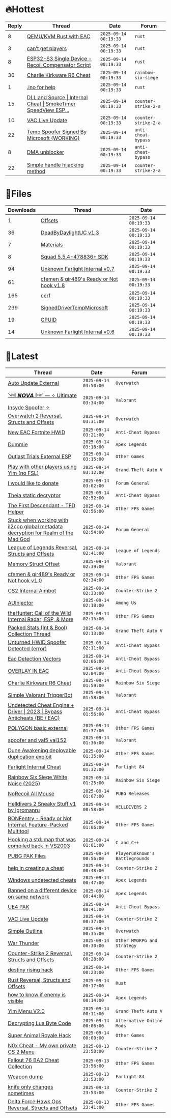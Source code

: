 # 🔥Hottest
|Reply|Thread|Date|Forum|
|-----|------|----|-----|
|8|[QEMU/KVM Rust with EAC](https://%75%6E%6B%6E%6F%77%6E%63%68%65%61%74%73.%6D%65/%66%6F%72%75%6D/rust/717202-qemu-kvm-rust-eac.html)|`2025-09-14 00:19:33`|`rust`|
|3|[can’t get players](https://%75%6E%6B%6E%6F%77%6E%63%68%65%61%74%73.%6D%65/%66%6F%72%75%6D/rust/717128-players.html)|`2025-09-14 00:19:33`|`rust`|
|8|[ESP32&#45;S3 Single Device &#45; Recoil Compensator Script](https://%75%6E%6B%6E%6F%77%6E%63%68%65%61%74%73.%6D%65/%66%6F%72%75%6D/rust/716807-esp32-s3-single-device-recoil-compensator-script.html)|`2025-09-14 00:19:33`|`rust`|
|30|[Charlie Kirkware R6 Cheat](https://%75%6E%6B%6E%6F%77%6E%63%68%65%61%74%73.%6D%65/%66%6F%72%75%6D/rainbow-six-siege/717390-charlie-kirkware-r6-cheat.html)|`2025-09-14 00:19:33`|`rainbow-six-siege`|
|1|[&#46;ino for help](https://%75%6E%6B%6E%6F%77%6E%63%68%65%61%74%73.%6D%65/%66%6F%72%75%6D/rust/716704-ino-help.html)|`2025-09-14 00:19:33`|`rust`|
|15|[DLL and Source &#124; Internal Cheat &#124; SmokeTimer SpeedView ESP&#46;&#46;&#46;](https://%75%6E%6B%6E%6F%77%6E%63%68%65%61%74%73.%6D%65/%66%6F%72%75%6D/counter-strike-2-a/716925-dll-source-internal-cheat-smoketimer-speedview-esp.html)|`2025-09-14 00:19:33`|`counter-strike-2-a`|
|10|[VAC Live Update](https://%75%6E%6B%6E%6F%77%6E%63%68%65%61%74%73.%6D%65/%66%6F%72%75%6D/counter-strike-2-a/716649-vac-live-update.html)|`2025-09-14 00:19:33`|`counter-strike-2-a`|
|22|[Temp Spoofer Signed By Microsoft &#40;WORKING&#41;](https://%75%6E%6B%6E%6F%77%6E%63%68%65%61%74%73.%6D%65/%66%6F%72%75%6D/anti-cheat-bypass/717158-temp-spoofer-signed-microsoft.html)|`2025-09-14 00:19:33`|`anti-cheat-bypass`|
|8|[DMA unblocker](https://%75%6E%6B%6E%6F%77%6E%63%68%65%61%74%73.%6D%65/%66%6F%72%75%6D/anti-cheat-bypass/716636-dma-unblocker.html)|`2025-09-14 00:19:33`|`anti-cheat-bypass`|
|22|[Simple handle hijacking method](https://%75%6E%6B%6E%6F%77%6E%63%68%65%61%74%73.%6D%65/%66%6F%72%75%6D/counter-strike-2-a/716633-simple-handle-hijacking-method.html)|`2025-09-14 00:19:33`|`counter-strike-2-a`|
# 📄Files
|Downloads|Thread|Date|
|---------|------|----|
|1|[Offsets](https://%75%6E%6B%6E%6F%77%6E%63%68%65%61%74%73.%6D%65/%66%6F%72%75%6D/downloads.php?do=file&id=51197)|`2025-09-14 00:19:33`|
|36|[DeadByDaylightUC v1&#46;3](https://%75%6E%6B%6E%6F%77%6E%63%68%65%61%74%73.%6D%65/%66%6F%72%75%6D/downloads.php?do=file&id=51182)|`2025-09-14 00:19:33`|
|7|[Materials](https://%75%6E%6B%6E%6F%77%6E%63%68%65%61%74%73.%6D%65/%66%6F%72%75%6D/downloads.php?do=file&id=51177)|`2025-09-14 00:19:33`|
|8|[Squad 5&#46;5&#46;4&#45;478836&#43; SDK](https://%75%6E%6B%6E%6F%77%6E%63%68%65%61%74%73.%6D%65/%66%6F%72%75%6D/downloads.php?do=file&id=51169)|`2025-09-14 00:19:33`|
|94|[Unknown Farlight Internal v0&#46;7](https://%75%6E%6B%6E%6F%77%6E%63%68%65%61%74%73.%6D%65/%66%6F%72%75%6D/downloads.php?do=file&id=51166)|`2025-09-14 00:19:33`|
|61|[cfemen & gir489's Ready or Not hook v1&#46;8](https://%75%6E%6B%6E%6F%77%6E%63%68%65%61%74%73.%6D%65/%66%6F%72%75%6D/downloads.php?do=file&id=51163)|`2025-09-14 00:19:33`|
|165|[cerf](https://%75%6E%6B%6E%6F%77%6E%63%68%65%61%74%73.%6D%65/%66%6F%72%75%6D/downloads.php?do=file&id=51154)|`2025-09-14 00:19:33`|
|239|[SignedDriverTempMicrosoft](https://%75%6E%6B%6E%6F%77%6E%63%68%65%61%74%73.%6D%65/%66%6F%72%75%6D/downloads.php?do=file&id=51153)|`2025-09-14 00:19:33`|
|19|[CPUID](https://%75%6E%6B%6E%6F%77%6E%63%68%65%61%74%73.%6D%65/%66%6F%72%75%6D/downloads.php?do=file&id=51150)|`2025-09-14 00:19:33`|
|14|[Unknown Farlight Internal v0&#46;6](https://%75%6E%6B%6E%6F%77%6E%63%68%65%61%74%73.%6D%65/%66%6F%72%75%6D/downloads.php?do=file&id=51144)|`2025-09-14 00:19:33`|
# 💬Latest
|Thread|Date|Forum|
|------|----|-----|
|[Auto Update External](https://%75%6E%6B%6E%6F%77%6E%63%68%65%61%74%73.%6D%65/%66%6F%72%75%6D/overwatch/614771-auto-update-external.html)|`2025-09-14 03:50:00`|`Overwatch`|
|[༺ 𝙉𝙊𝙑𝘼 ༻ — ✧ Ultimate Insyde Spoofer ✧](https://%75%6E%6B%6E%6F%77%6E%63%68%65%61%74%73.%6D%65/%66%6F%72%75%6D/valorant/712892-ultimate-insyde-spoofer.html)|`2025-09-14 03:34:00`|`Valorant`|
|[Overwatch 2 Reversal, Structs and Offsets](https://%75%6E%6B%6E%6F%77%6E%63%68%65%61%74%73.%6D%65/%66%6F%72%75%6D/overwatch/516727-overwatch-2-reversal-structs-offsets.html)|`2025-09-14 03:31:00`|`Overwatch`|
|[New EAC Fortnite HWID](https://%75%6E%6B%6E%6F%77%6E%63%68%65%61%74%73.%6D%65/%66%6F%72%75%6D/anti-cheat-bypass/716908-eac-fortnite-hwid.html)|`2025-09-14 03:21:00`|`Anti-Cheat Bypass`|
|[Dummie](https://%75%6E%6B%6E%6F%77%6E%63%68%65%61%74%73.%6D%65/%66%6F%72%75%6D/apex-legends/717506-dummie.html)|`2025-09-14 03:18:00`|`Apex Legends`|
|[Outlast Trials External ESP](https://%75%6E%6B%6E%6F%77%6E%63%68%65%61%74%73.%6D%65/%66%6F%72%75%6D/other-games/634841-outlast-trials-external-esp.html)|`2025-09-14 03:15:00`|`Other Games`|
|[Play with other players using Yim &#40;no FSL&#41;](https://%75%6E%6B%6E%6F%77%6E%63%68%65%61%74%73.%6D%65/%66%6F%72%75%6D/grand-theft-auto-v/717505-play-players-using-yim-fsl.html)|`2025-09-14 03:12:00`|`Grand Theft Auto V`|
|[I would like to donate](https://%75%6E%6B%6E%6F%77%6E%63%68%65%61%74%73.%6D%65/%66%6F%72%75%6D/forum-general/717503-donate.html)|`2025-09-14 03:02:00`|`Forum General`|
|[Theia static decryptor](https://%75%6E%6B%6E%6F%77%6E%63%68%65%61%74%73.%6D%65/%66%6F%72%75%6D/anti-cheat-bypass/696332-theia-static-decryptor.html)|`2025-09-14 02:52:00`|`Anti-Cheat Bypass`|
|[The First Descendant &#45; TFD Helper](https://%75%6E%6B%6E%6F%77%6E%63%68%65%61%74%73.%6D%65/%66%6F%72%75%6D/other-fps-games/705870-descendant-tfd-helper.html)|`2025-09-14 02:56:00`|`Other FPS Games`|
|[Stuck when working with il2cpp global metadata decryption for Realm of the Mad God](https://%75%6E%6B%6E%6F%77%6E%63%68%65%61%74%73.%6D%65/%66%6F%72%75%6D/forum-general/714777-stuck-il2cpp-global-metadata-decryption-realm-mad-god.html)|`2025-09-14 02:54:00`|`Forum General`|
|[League of Legends Reversal, Structs and Offsets](https://%75%6E%6B%6E%6F%77%6E%63%68%65%61%74%73.%6D%65/%66%6F%72%75%6D/league-of-legends/310587-league-legends-reversal-structs-offsets.html)|`2025-09-14 02:41:00`|`League of Legends`|
|[Memory Struct Offset](https://%75%6E%6B%6E%6F%77%6E%63%68%65%61%74%73.%6D%65/%66%6F%72%75%6D/valorant/703073-memory-struct-offset.html)|`2025-09-14 02:39:00`|`Valorant`|
|[cfemen & gir489's Ready or Not hook v1&#46;0](https://%75%6E%6B%6E%6F%77%6E%63%68%65%61%74%73.%6D%65/%66%6F%72%75%6D/other-fps-games/632144-cfemen-gir489s-ready-hook-v1-0-a.html)|`2025-09-14 02:34:00`|`Other FPS Games`|
|[CS2 Internal Aimbot](https://%75%6E%6B%6E%6F%77%6E%63%68%65%61%74%73.%6D%65/%66%6F%72%75%6D/counter-strike-2-a/717061-cs2-internal-aimbot.html)|`2025-09-14 02:33:00`|`Counter-Strike 2`|
|[AUInjector](https://%75%6E%6B%6E%6F%77%6E%63%68%65%61%74%73.%6D%65/%66%6F%72%75%6D/among-us/418923-auinjector.html)|`2025-09-14 02:18:00`|`Among Us`|
|[theHunter: Call of the Wild Internal Radar, ESP, & More](https://%75%6E%6B%6E%6F%77%6E%63%68%65%61%74%73.%6D%65/%66%6F%72%75%6D/other-fps-games/644365-thehunter-call-wild-internal-radar-esp.html)|`2025-09-14 02:15:00`|`Other FPS Games`|
|[Packed Stats &#40;Int & Bool&#41; Collection Thread](https://%75%6E%6B%6E%6F%77%6E%63%68%65%61%74%73.%6D%65/%66%6F%72%75%6D/grand-theft-auto-v/578963-packed-stats-int-bool-collection-thread.html)|`2025-09-14 02:13:00`|`Grand Theft Auto V`|
|[Unturned HWID Spoofer Detected &#40;error&#41;](https://%75%6E%6B%6E%6F%77%6E%63%68%65%61%74%73.%6D%65/%66%6F%72%75%6D/anti-cheat-bypass/717499-unturned-hwid-spoofer-detected-error.html)|`2025-09-14 02:11:00`|`Anti-Cheat Bypass`|
|[Eac Detection Vectors](https://%75%6E%6B%6E%6F%77%6E%63%68%65%61%74%73.%6D%65/%66%6F%72%75%6D/anti-cheat-bypass/717447-eac-detection-vectors.html)|`2025-09-14 02:06:00`|`Anti-Cheat Bypass`|
|[OVERLAY IN EAC](https://%75%6E%6B%6E%6F%77%6E%63%68%65%61%74%73.%6D%65/%66%6F%72%75%6D/anti-cheat-bypass/710272-overlay-eac.html)|`2025-09-14 02:04:00`|`Anti-Cheat Bypass`|
|[Charlie Kirkware R6 Cheat](https://%75%6E%6B%6E%6F%77%6E%63%68%65%61%74%73.%6D%65/%66%6F%72%75%6D/rainbow-six-siege/717390-charlie-kirkware-r6-cheat.html)|`2025-09-14 01:59:00`|`Rainbow Six Siege`|
|[Simple Valorant TriggerBot](https://%75%6E%6B%6E%6F%77%6E%63%68%65%61%74%73.%6D%65/%66%6F%72%75%6D/valorant/717133-simple-valorant-triggerbot.html)|`2025-09-14 01:58:00`|`Valorant`|
|[Undetected Cheat Engine &#43; Driver &#124; 2023 &#124; Bypass Anticheats &#40;BE / EAC&#41;](https://%75%6E%6B%6E%6F%77%6E%63%68%65%61%74%73.%6D%65/%66%6F%72%75%6D/anti-cheat-bypass/504191-undetected-cheat-engine-driver-2023-bypass-anticheats-eac.html)|`2025-09-14 01:56:00`|`Anti-Cheat Bypass`|
|[POLYGON basic external](https://%75%6E%6B%6E%6F%77%6E%63%68%65%61%74%73.%6D%65/%66%6F%72%75%6D/other-fps-games/710575-polygon-basic-external.html)|`2025-09-14 01:37:00`|`Other FPS Games`|
|[spoofer and val5 val152](https://%75%6E%6B%6E%6F%77%6E%63%68%65%61%74%73.%6D%65/%66%6F%72%75%6D/valorant/716990-spoofer-val5-val152.html)|`2025-09-14 01:36:00`|`Valorant`|
|[Dune Awakening deployable duplication exploit](https://%75%6E%6B%6E%6F%77%6E%63%68%65%61%74%73.%6D%65/%66%6F%72%75%6D/other-fps-games/707430-dune-awakening-deployable-duplication-exploit.html)|`2025-09-14 01:35:00`|`Other FPS Games`|
|[Farlight Internal Cheat](https://%75%6E%6B%6E%6F%77%6E%63%68%65%61%74%73.%6D%65/%66%6F%72%75%6D/farlight-84-a/716531-farlight-internal-cheat.html)|`2025-09-14 01:32:00`|`Farlight 84`|
|[Rainbow Six Siege White Noise &#40;2025&#41;](https://%75%6E%6B%6E%6F%77%6E%63%68%65%61%74%73.%6D%65/%66%6F%72%75%6D/rainbow-six-siege/716141-rainbow-six-siege-white-noise-2025-a.html)|`2025-09-14 01:25:00`|`Rainbow Six Siege`|
|[NoRecoil All Mouse](https://%75%6E%6B%6E%6F%77%6E%63%68%65%61%74%73.%6D%65/%66%6F%72%75%6D/pubg-releases/698289-norecoil-mouse.html)|`2025-09-14 01:07:00`|`PUBG Releases`|
|[Helldivers 2 Sneaky Stuff v1 by Igromanru](https://%75%6E%6B%6E%6F%77%6E%63%68%65%61%74%73.%6D%65/%66%6F%72%75%6D/helldivers-2-a/710419-helldivers-2-sneaky-stuff-v1-igromanru.html)|`2025-09-14 00:58:00`|`HELLDIVERS 2`|
|[RONFentry &#45; Ready or Not Internal, Feature&#45;Packed Multitool](https://%75%6E%6B%6E%6F%77%6E%63%68%65%61%74%73.%6D%65/%66%6F%72%75%6D/other-fps-games/716446-ronfentry-ready-internal-feature-packed-multitool.html)|`2025-09-14 01:06:00`|`Other FPS Games`|
|[Hooking a std::map that was compiled back in VS2003](https://%75%6E%6B%6E%6F%77%6E%63%68%65%61%74%73.%6D%65/%66%6F%72%75%6D/c-and-c-/712894-hooking-std-map-compiled-vs2003.html)|`2025-09-14 01:01:00`|`C and C++`|
|[PUBG PAK Files](https://%75%6E%6B%6E%6F%77%6E%63%68%65%61%74%73.%6D%65/%66%6F%72%75%6D/playerunknown-s-battlegrounds/717346-pubg-pak-files.html)|`2025-09-14 00:56:00`|`Playerunknown's Battlegrounds`|
|[help in creating a cheat](https://%75%6E%6B%6E%6F%77%6E%63%68%65%61%74%73.%6D%65/%66%6F%72%75%6D/counter-strike-2-a/717466-help-creating-cheat.html)|`2025-09-14 00:48:00`|`Counter-Strike 2`|
|[Windows undetected cheats](https://%75%6E%6B%6E%6F%77%6E%63%68%65%61%74%73.%6D%65/%66%6F%72%75%6D/apex-legends/716926-windows-undetected-cheats.html)|`2025-09-14 00:47:00`|`Apex Legends`|
|[Banned on a different device on same network](https://%75%6E%6B%6E%6F%77%6E%63%68%65%61%74%73.%6D%65/%66%6F%72%75%6D/apex-legends/716928-banned-device-network.html)|`2025-09-14 00:44:00`|`Apex Legends`|
|[UE4 PAK](https://%75%6E%6B%6E%6F%77%6E%63%68%65%61%74%73.%6D%65/%66%6F%72%75%6D/anti-cheat-bypass/717474-ue4-pak.html)|`2025-09-14 00:41:00`|`Anti-Cheat Bypass`|
|[VAC Live Update](https://%75%6E%6B%6E%6F%77%6E%63%68%65%61%74%73.%6D%65/%66%6F%72%75%6D/counter-strike-2-a/716649-vac-live-update.html)|`2025-09-14 00:37:00`|`Counter-Strike 2`|
|[Simple Outline](https://%75%6E%6B%6E%6F%77%6E%63%68%65%61%74%73.%6D%65/%66%6F%72%75%6D/overwatch/717443-simple-outline.html)|`2025-09-14 00:35:00`|`Overwatch`|
|[War Thunder](https://%75%6E%6B%6E%6F%77%6E%63%68%65%61%74%73.%6D%65/%66%6F%72%75%6D/other-mmorpg-and-strategy/85949-war-thunder.html)|`2025-09-14 00:30:00`|`Other MMORPG and Strategy`|
|[Counter&#45;Strike 2 Reversal, Structs and Offsets](https://%75%6E%6B%6E%6F%77%6E%63%68%65%61%74%73.%6D%65/%66%6F%72%75%6D/counter-strike-2-a/576077-counter-strike-2-reversal-structs-offsets.html)|`2025-09-14 00:28:00`|`Counter-Strike 2`|
|[destiny rising hack](https://%75%6E%6B%6E%6F%77%6E%63%68%65%61%74%73.%6D%65/%66%6F%72%75%6D/other-fps-games/716087-destiny-rising-hack.html)|`2025-09-14 00:23:00`|`Other FPS Games`|
|[Rust Reversal, Structs and Offsets](https://%75%6E%6B%6E%6F%77%6E%63%68%65%61%74%73.%6D%65/%66%6F%72%75%6D/rust/164256-rust-reversal-structs-offsets.html)|`2025-09-14 00:17:00`|`Rust`|
|[how to know if enemy is visible](https://%75%6E%6B%6E%6F%77%6E%63%68%65%61%74%73.%6D%65/%66%6F%72%75%6D/apex-legends/717488-enemy-visible.html)|`2025-09-14 00:14:00`|`Apex Legends`|
|[Yim Menu V2&#46;0](https://%75%6E%6B%6E%6F%77%6E%63%68%65%61%74%73.%6D%65/%66%6F%72%75%6D/grand-theft-auto-v/693751-yim-menu-v2-0-a.html)|`2025-09-14 00:11:00`|`Grand Theft Auto V`|
|[Decrypting Lua Byte Code](https://%75%6E%6B%6E%6F%77%6E%63%68%65%61%74%73.%6D%65/%66%6F%72%75%6D/alternative-online-mods/717448-decrypting-lua-byte-code.html)|`2025-09-14 00:06:00`|`Alternative Online Mods`|
|[Super Animal Royale Hack](https://%75%6E%6B%6E%6F%77%6E%63%68%65%61%74%73.%6D%65/%66%6F%72%75%6D/other-games/465314-super-animal-royale-hack.html)|`2025-09-14 00:00:00`|`Other Games`|
|[N0x Cheat &#45; My own private CS 2 Menu](https://%75%6E%6B%6E%6F%77%6E%63%68%65%61%74%73.%6D%65/%66%6F%72%75%6D/counter-strike-2-a/717385-n0x-cheat-own-private-cs-2-menu.html)|`2025-09-13 23:58:00`|`Counter-Strike 2`|
|[Fallout 76 BA2 Cheat Collection](https://%75%6E%6B%6E%6F%77%6E%63%68%65%61%74%73.%6D%65/%66%6F%72%75%6D/other-fps-games/519969-fallout-76-ba2-cheat-collection.html)|`2025-09-13 23:56:00`|`Other FPS Games`|
|[Weapon dump](https://%75%6E%6B%6E%6F%77%6E%63%68%65%61%74%73.%6D%65/%66%6F%72%75%6D/farlight-84-a/717486-weapon-dump.html)|`2025-09-13 23:53:00`|`Farlight 84`|
|[knife only changes sometimes](https://%75%6E%6B%6E%6F%77%6E%63%68%65%61%74%73.%6D%65/%66%6F%72%75%6D/counter-strike-2-a/716884-knife-changes-sometimes.html)|`2025-09-13 23:53:00`|`Counter-Strike 2`|
|[Delta Force:Hawk Ops Reversal, Structs and Offsets](https://%75%6E%6B%6E%6F%77%6E%63%68%65%61%74%73.%6D%65/%66%6F%72%75%6D/other-fps-games/653290-delta-force-hawk-ops-reversal-structs-offsets.html)|`2025-09-13 23:41:00`|`Other FPS Games`|
